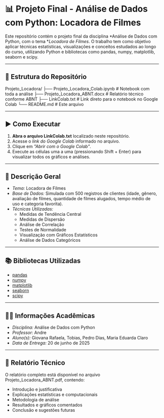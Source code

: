 # 📊 Projeto Final - Análise de Dados com Python: Locadora de Filmes

Este repositório contém o projeto final da disciplina *Análise de Dados com Python, com o tema **Locadora de Filmes*. O trabalho tem como objetivo aplicar técnicas estatísticas, visualizações e conceitos estudados ao longo do curso, utilizando Python e bibliotecas como pandas, numpy, matplotlib, seaborn e scipy.

---

## 📁 Estrutura do Repositório

Projeto_Locadora/
├── Projeto_Locadora_Colab.ipynb # Notebook com toda a análise
├── Projeto_Locadora_ABNT.docx # Relatório técnico conforme ABNT
├── LinkColab.txt # Link direto para o notebook no Google Colab
└── README.md # Este arquivo


---

## ▶ Como Executar

1. **Abra o arquivo LinkColab.txt** localizado neste repositório.
2. Acesse o *link do Google Colab* informado no arquivo.
3. Clique em *"Abrir com o Google Colab"*.
4. Execute as células uma a uma (pressionando Shift + Enter) para visualizar todos os gráficos e análises.

---

## 📌 Descrição Geral

- *Tema:* Locadora de Filmes
- *Base de Dados:* Simulada com 500 registros de clientes (idade, gênero, avaliação de filmes, quantidade de filmes alugados, tempo médio de uso e categoria favorita).
- *Técnicas Utilizadas:*
  - Medidas de Tendência Central
  - Medidas de Dispersão
  - Análise de Correlação
  - Testes de Normalidade
  - Visualização com Gráficos Estatísticos
  - Análise de Dados Categóricos

---

## 📚 Bibliotecas Utilizadas

- [pandas](https://pandas.pydata.org/)
- [numpy](https://numpy.org/)
- [matplotlib](https://matplotlib.org/)
- [seaborn](https://seaborn.pydata.org/)
- [scipy](https://scipy.org/)

---

## 👨‍🏫 Informações Acadêmicas

- *Disciplina:* Análise de Dados com Python  
- *Professor:* Andre  
- *Aluno(s):* Giovana Rafaela, Tobias, Pedro Dias, Maria Eduarda Claro 
- *Data de Entrega:* 20 de junho de 2025

---

## 📝 Relatório Técnico

O relatório completo está disponível no arquivo Projeto_Locadora_ABNT.pdf, contendo:

- Introdução e justificativa
- Explicações estatísticas e computacionais
- Metodologia de análise
- Resultados e gráficos comentados
- Conclusão e sugestões futuras
